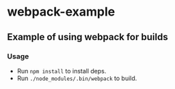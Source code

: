 # webpack-example

## Example of using webpack for builds

### Usage

* Run `npm install` to install deps.
* Run `./node_modules/.bin/webpack` to build.

